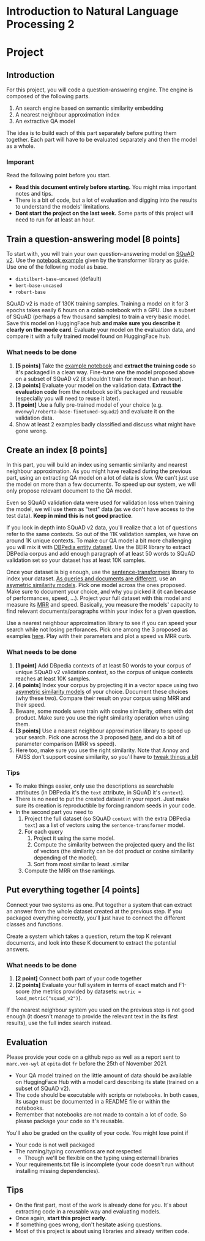 # Introduction to Natural Language Processing 2
# Project

## Introduction

For this project, you will code a question-answering engine. The engine is composed of the following parts.
1. An search engine based on semantic similarity embedding
2. A nearest neighbour approximation index
2. An extractive QA model

The idea is to build each of this part separately before putting them together. Each part will have to be evaluated separately and then the model as a whole.


### Imporant

Read the following point before you start.
* **Read this document entirely before starting.** You might miss important notes and tips.
* There is a bit of code, but a lot of evaluation and digging into the results to understand the models' limitations.
* **Dont start the project on the last week.** Some parts of this project will need to run for at least an hour.

## Train a question-answering model \[8 points\]

To start with, you will train your own question-answering model on [SQuAD v2](https://rajpurkar.github.io/SQuAD-explorer/). Use the [notebook example](https://github.com/huggingface/notebooks/blob/master/examples/question_answering.ipynb) given by the transformer library as guide. Use one of the following model as base.
* `distilbert-base-uncased` (default)
* `bert-base-uncased`
* `robert-base`

SQuAD v2 is made of 130K training samples. Training a model on it for 3 epochs takes easily 6 hours on a colab notebook with a GPU. Use a subset of SQuAD (perhaps a few thousand samples) to train a very basic model. Save this model on HuggingFace hub **and make sure you describe it clearly on the mode card**. Evaluate your model on the evaluation data, and compare it with a fully trained model found on HuggingFace hub.

### What needs to be done

1. **\[5 points\]** Take the [example notebook](https://github.com/huggingface/notebooks/blob/master/examples/question_answering.ipynb) and **extract the training code** so it's packaged in a clean way. Fine-tune one the model proposed above on a subset of SQuAD v2 (it shouldn't train for more than an hour).
2. **\[3 points\]** Evaluate your model on the validation data. **Extract the evaluation code** from the notebook so it's packaged and reusable (especially you will need to reuse it later).
3. **\[1 point\]** Use a fully pre-trained model of your choice (e.g. `mvonwyl/roberta-base-finetuned-squad2`) and evaluate it on the validation data.
  1. Show at least 2 examples badly classified and discuss what might have gone wrong.

## Create an index \[8 points\]

In this part, you will build an index using semantic similarity and nearest neighbour approximation. As you might have realized during the previous part, using an extracting QA model on a lot of data is slow. We can't just use the model on more than a few documents. To speed up our system, we will only propose relevant document to the QA model.

Even so SQuAD validation data were used for validation loss when training the model, we will use them as "test" data (as we don't have access to the test data). **Keep in mind this is not good practice**.

If you look in depth into SQuAD v2 data, you'll realize that a lot of questions refer to the same contexts. So out of the 11K validation samples, we have on around 1K unique contexts. To make our QA model a bit more challenging you will mix it with [DBPedia entity dataset](https://github.com/UKPLab/beir#beers-available-datasets). Use the BEIR library to extract DBPedia corpus and add enough paragraph of at least 50 words to SQuAD validation set so your dataset has at least 10K samples.

Once your dataset is big enough, use the [sentence-transformers](https://www.sbert.net/) library to index your dataset. [As queries and documents are different](https://www.sbert.net/examples/applications/semantic-search/README.html#symmetric-vs-asymmetric-semantic-search), use an [asymetric similarity models](https://www.sbert.net/docs/pretrained-models/msmarco-v3.html). Pick one model across the ones proposed. Make sure to document your choice, and why you picked it (it can because of performances, speed, ...). Project your full dataset with this model and measure its [MRR](https://en.wikipedia.org/wiki/Mean_reciprocal_rank) and speed.
Basically, you measure the models' capacity to find relevant documents/paragraphs within your index for a given question. 

Use a nearest neighbour approximation library to see if you can speed your search while not losing perforances. Pick one among the 3 proposed as examples [here](https://www.sbert.net/examples/applications/semantic-search/README.html#approximate-nearest-neighbor). Play with their parameters and plot a speed vs MRR curb.

### What needs to be done

1. **\[1 point\]** Add DBpedia contexts of at least 50 words to your corpus of unique SQuAD v2 validation context, so the corpus of unique contexts reaches at least 10K samples.
2. **\[4 points\]** Index your corpus by projecting it in a vector space using two [asymetric similarity models](https://www.sbert.net/docs/pretrained-models/msmarco-v3.html) of your choice. Document these choices (why these two). Compare their result on your corpus using MRR and their speed.
  1. Beware, some models were train with cosine similarity, others with dot product. Make sure you use the right similarity operation when using them.
3. **\[3 points\]** Use a nearest neighbour approximation library to speed up your search. Pick one across the 3 proposed [here](https://www.sbert.net/examples/applications/semantic-search/README.html#approximate-nearest-neighbor), and do a bit of parameter comparison (MRR vs speed).
  1. Here too, make sure you use the right similarity. Note that Annoy and FAISS don't support cosine similarity, so you'll have to [tweak things a bit](https://github.com/facebookresearch/faiss/issues/61)

### Tips

* To make things easier, only use the descriptions as searchable attributes (in DBPedia it's the `text` attribute, in SQuAD it's `context`).
* There is no need to put the created dataset in your report. Just make sure its creation is reproductible by forcing random seeds in your code.
* In the second part you need to
  1. Project the full dataset (so SQuAD `context` with the extra DBPedia `text`) as a list of vectors using the `sentence-transformer` model.
  2. For each query
     1. Project it using the same model.
     2. Compute the similarity between the projected query and the list of vectors (the similarity can be dot product or cosine similarity depending of the model).
     3. Sort from most similar to least .similar
  3. Compute the MRR on thse rankings.

## Put everything together \[4 points\]

Connect your two systems as one. Put together a system that can extract an answer from the whole dataset created at the previous step. If you packaged everything correctly, you'll just have to connect the different classes and functions.

Create a system which takes a question, return the top K relevant documents, and look into these K document to extract the potential answers.

### What needs to be done

1. **\[2 point\]** Connect both part of your code together
2. **\[2 points\]** Evaluate your full system in terms of exact match and F1-score (the metrics provided by datasets: `metric = load_metric("squad_v2")`).

If the nearest neighbour system you used on the previous step is not good enough (it doesn't manage to provide the relevant text in the its first results), use the full index search instead.

## Evaluation

Please provide your code on a github repo as well as a report sent to `marc.von-wyl` at `epita` dot `fr` before the 25th of November 2021.
* Your QA model trained on the little amount of data should be available on HuggingFace Hub with a model card describing its state (trained on a subset of SQuAD v2).
* The code should be executable with scripts or notebooks. In both cases, its usage must be documented in a README file or within the notebooks.
* Remember that notebooks are not made to contain a lot of code. So please package your code so it's reusable.

You'll also be graded on the quality of your code. You might lose point if
* Your code is not well packaged
* The naming/typing conventions are not respected
  * Though we'll be flexible on the typing using external libraries
* Your requirements.txt file is incomplete (your code doesn't run without installing missing dependencies).

## Tips

* On the first part, most of the work is already done for you. It's about extracting code in a reusable way and evaluating models.
* Once again, **start this project early**.
* If something goes wrong, don't hesitate asking questions.
* Most of this project is about using libraries and already written code. 